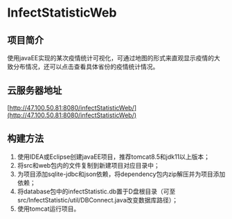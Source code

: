 # InfectStatisticWeb

## 项目简介

使用javaEE实现的某次疫情统计可视化，可通过地图的形式来直观显示疫情的大致分布情况，还可以点击查看具体省份的疫情统计情况。

## 云服务器地址

[http://47.100.50.81:8080/infectStatisticWeb/](http://47.100.50.81:8080/infectStatisticWeb/)

## 构建方法

1. 使用IDEA或Eclipse创建javaEE项目，推荐tomcat8.5和jdk11以上版本；
2. 将src和web包内的文件复制到新建项目对应目录中；
3. 为项目添加sqlite-jdbc和json依赖，将dependency包内zip解压并为项目添加依赖；
4. 将database包中的infectStatistic.db置于D盘根目录（可至src/InfectStatistic/util/DBConnect.java改变数据库路径）；
5. 使用tomcat运行项目。
